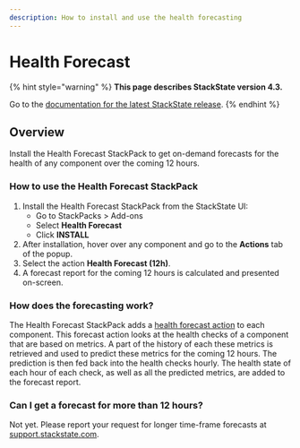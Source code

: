 ```yaml
---
description: How to install and use the health forecasting
---
```


# Health Forecast

{% hint style="warning" %}
**This page describes StackState version 4.3.**

Go to the [documentation for the latest StackState release](https://docs.stackstate.com/).
{% endhint %}

## Overview

Install the Health Forecast StackPack to get on-demand forecasts for the health of any component over the coming 12 hours.

### How to use the Health Forecast StackPack

1. Install the Health Forecast StackPack from the StackState UI:
   * Go to StackPacks &gt; Add-ons
   * Select **Health Forecast**
   * Click **INSTALL**
2. After installation, hover over any component and go to the **Actions** tab of the popup.
3. Select the action **Health Forecast \(12h\)**.
4. A forecast report for the coming 12 hours is calculated and presented on-screen.

### How does the forecasting work?

The Health Forecast StackPack adds a [health forecast action](../../configure/topology/component_actions.md) to each component. This forecast action looks at the health checks of a component that are based on metrics. A part of the history of each these metrics is retrieved and used to predict these metrics for the coming 12 hours. The prediction is then fed back into the health checks hourly. The health state of each hour of each check, as well as all the predicted metrics, are added to the forecast report.

### Can I get a forecast for more than 12 hours?

Not yet. Please report your request for longer time-frame forecasts at [support.stackstate.com](https://support.stackstate.com).

